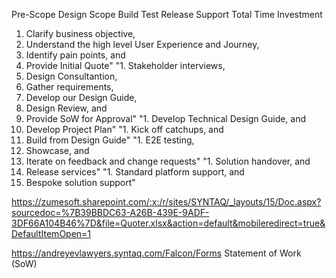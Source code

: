 Pre-Scope		Design		Scope		Build		Test		Release		Support		Total Time Investment
1. Clarify business objective,
2. Understand the high level User Experience and Journey,
3. Identify pain points, and
4. Provide Initial Quote"		"1. Stakeholder interviews,
2. Design Consultantion, 
3. Gather requirements,
4. Develop our Design Guide, 
5. Design Review, and
6. Provide SoW for Approval"		"1. Develop Technical Design Guide, and
2. Develop Project Plan"		"1. Kick off catchups, and
2. Build from Design Guide"		"1. E2E testing, 
2. Showcase, and
3. Iterate on feedback and change requests"		"1. Solution handover, and
2. Release services"		"1. Standard platform support, and
2. Bespoke solution support"		


https://zumesoft.sharepoint.com/:x:/r/sites/SYNTAQ/_layouts/15/Doc.aspx?sourcedoc=%7B39BBDC63-A26B-439E-9ADF-3DF66A104B46%7D&file=Quoter.xlsx&action=default&mobileredirect=true&DefaultItemOpen=1

https://andreyevlawyers.syntaq.com/Falcon/Forms Statement of Work (SoW)

